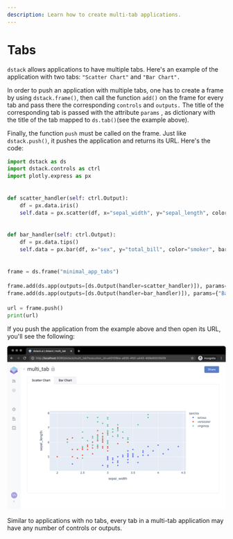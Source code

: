 ```yaml
---
description: Learn how to create multi-tab applications.
---
```


# Tabs

`dstack` allows applications to have multiple tabs. Here's an example of the application with two tabs: `"Scatter Chart"` and `"Bar Chart".`

In order to push an application with multiple tabs, one has to create a frame by using `dstack.frame()`, then call the function `add()` on the frame for every tab and pass there the corresponding `controls` and `outputs.` The title of the corresponding tab is passed with the attribute `params` , as dictionary with the title of the tab mapped to `ds.tab()`\(see the example above\). 

Finally, the function `push` must be called on the frame. Just like `dstack.push()`, it pushes the application and returns its URL. Here's the code:

```python
import dstack as ds
import dstack.controls as ctrl
import plotly.express as px


def scatter_handler(self: ctrl.Output):
    df = px.data.iris()
    self.data = px.scatter(df, x="sepal_width", y="sepal_length", color="species")


def bar_handler(self: ctrl.Output):
    df = px.data.tips()
    self.data = px.bar(df, x="sex", y="total_bill", color="smoker", barmode="group")


frame = ds.frame("minimal_app_tabs")

frame.add(ds.app(outputs=[ds.Output(handler=scatter_handler)]), params={"Scatter Chart": ds.tab()})
frame.add(ds.app(outputs=[ds.Output(handler=bar_handler)]), params={"Bar Chart": ds.tab()})

url = frame.push()
print(url)
```

If you push the application from the example above and then open its URL, you'll see the following:

![](../.gitbook/assets/ds_multi_tab.png)

Similar to applications with no tabs, every tab in a multi-tab application may have any number of controls or outputs.

